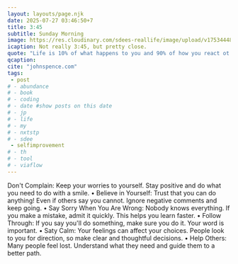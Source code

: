 ```yaml
---
layout: layouts/page.njk
date: 2025-07-27 03:46:50+7
title: 3:45
subtitle: Sunday Morning
image: https://res.cloudinary.com/sdees-reallife/image/upload/v1753444882/IMG_20250710_025657_jhvhmw.jpg
icaption: Not really 3:45, but pretty close.
quote: "Life is 10% of what happens to you and 90% of how you react ot it."
qcaption: 
cite: "johnspence.com"
tags: 
 - post
# - abundance
# - book
# - coding
# - date #show posts on this date
# - jp
# - life
# - my
# - nxtstp
# - sdee
 - selfimprovement
# - th
# - tool
# - viaflow
---
```

Don't Complain: Keep your worries to yourself. Stay positive and do what you need to do with a smile.
• Believe in Yourself: Trust that you can do anything! Even if others say you cannot. Ignore negative comments and keep going.
• Say Sorry When You Are Wrong: Nobody knows everything. If you make a mistake, admit it quickly. This helps you learn faster.
• Follow Through: If you say you'll do something, make sure you do it. Your word is important.
• Saty Calm: Your feelings can affect your choices. People look to you for direction, so make clear and thoughtful decisions.
• Help Others: Many people feel lost. Understand what they need and guide them to a better path.